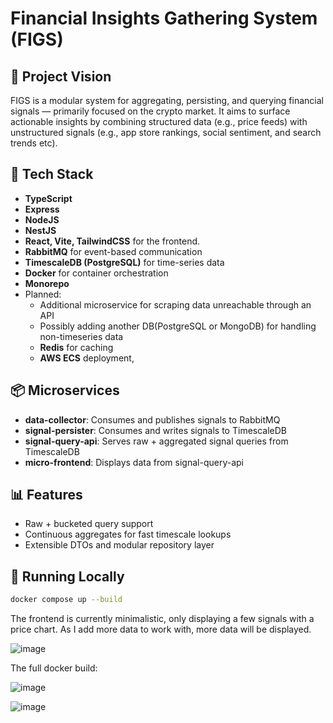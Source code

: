# Financial Insights Gathering System (FIGS)

## 📌 Project Vision
 FIGS is a modular system for aggregating, persisting, and querying financial signals — primarily focused on the crypto market. It aims to surface actionable insights by combining structured data (e.g., price feeds) with unstructured signals (e.g., app store rankings, social sentiment, and search trends etc).

## 🧠 Tech Stack
- **TypeScript**
- **Express**
- **NodeJS**
- **NestJS**
- **React, Vite, TailwindCSS** for the frontend. 
- **RabbitMQ** for event-based communication
- **TimescaleDB (PostgreSQL)** for time-series data
- **Docker** for container orchestration
- **Monorepo**
- Planned:
  - Additional microservice for scraping data unreachable through an API
  - Possibly adding another DB(PostgreSQL or MongoDB) for handling non-timeseries data
  - **Redis** for caching
  - **AWS ECS** deployment, 
  
## 📦 Microservices

- **data-collector**: Consumes and publishes signals to RabbitMQ
- **signal-persister**: Consumes and writes signals to TimescaleDB
- **signal-query-api**: Serves raw + aggregated signal queries from TimescaleDB
- **micro-frontend**: Displays data from signal-query-api

## 📊 Features

- Raw + bucketed query support
- Continuous aggregates for fast timescale lookups
- Extensible DTOs and modular repository layer

## 🚀 Running Locally

```bash
docker compose up --build
```

The frontend is currently minimalistic, only displaying a few signals with a price chart. 
As I add more data to work with, more data will be displayed.

![image](https://github.com/user-attachments/assets/54b48019-b414-4111-a57f-b07c99bcf3e3)

The full docker build:

![image](https://github.com/user-attachments/assets/fc3f486f-3c77-47b0-8b0e-1c795f48034a)

![image](https://github.com/user-attachments/assets/5f744c97-ee1f-40d3-8e35-736cff4f061e)


